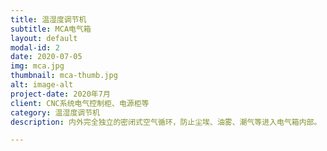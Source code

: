 ```yaml
---
title: 温湿度调节机
subtitle: MCA电气箱
layout: default
modal-id: 2
date: 2020-07-05
img: mca.jpg
thumbnail: mca-thumb.jpg
alt: image-alt
project-date: 2020年7月
client: CNC系统电气控制柜、电源柜等
category: 温湿度调节机
description: 内外完全独立的密闭式空气循环，防止尘埃、油雾、潮气等进入电气箱内部。

---
```

